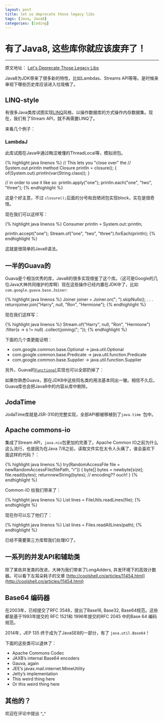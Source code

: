 ```yaml
---
layout: post
title: let us deprecate those legacy libs
tags: [Java, Java8]
categories: [Coding]
---
```


# 有了Java8, 这些库你就应该废弃了！

---

原文地址： [Let's Deprecate Those Legacy Libs](http://blog.jooq.org/2014/05/02/java-8-friday-lets-deprecate-those-legacy-libs/)

Java8为JDK带来了很多新的特性，比如Lambdas、Streams API等等。是时候来审视下哪些历史库应该进入垃圾桶了。

## LINQ-style 

有很多Java类库试图实现[LINQ](http://baike.baidu.com/view/965131.htm)风格，以操作数据库的方式操作内存数据集。现在，我们有了Stream API，就不再需要LINQ了。

来看几个例子：

### LambdaJ

此库试图在Java中通过晦涩难懂的ThreadLocal等，模拟闭包。

{% highlight java linenos %}
// This lets you "close over" the
// System.out.println method
Closure println = closure(); { 
  of(System.out).println(var(String.class));
}
 
// in order to use it like so:
println.apply("one");
println.each("one", "two", "three");
{% endhighlight %}

这是个好主意，不过 `closure();`后面的分号和丑陋闭包实现block，实在是很奇怪。

现在我们可以这样写：

{% highlight java linenos %}
Consumer<String> println = System.out::println;
 
println.accept("one");
Stream.of("one", "two", "three").forEach(println);
{% endhighlight %}

这就是很简单的Java8语法。



## 一半的Guava的

Guava是个相当优秀的库，Java8的很多实现借鉴了这个库。（这可是Google的几位Java大神共同维护的库啊）现在这些操作已经内置在JDK中了，比如`com.google.guava.base.Joiner`:

{% highlight java linenos %}
Joiner joiner = Joiner.on("; ").skipNulls();
. . .
returnjoiner.join("Harry", null, "Ron", "Hermione");
{% endhighlight %}

现在我们这样写：

{% highlight java linenos %}
Stream.of("Harry", null, "Ron", "Hermione")
      .filter(s -> s != null)
      .collect(joining("; "));
{% endhighlight %}

下面的几个类更能证明：

   - com.google.common.base.Optional -> java.util.Optional
   - com.google.common.base.Predicate -> java.util.function.Predicate
   - com.google.common.base.Supplier -> java.util.function.Supplier

另外，Guava的[`Functional`](https://code.google.com/p/guava-libraries/wiki/FunctionalExplained)实现也可以全部扔掉了：

如果你熟悉Guava，那在JDK8中这些同名类的用法基本同出一辙。相信不久后，Guava库也会把Java8中的内容从库中剔除。

## JodaTime

JodaTime库就是JSR-310的完整实现，全部API都被移植到了`java.time `包中。

## Apache commons-io

集成了Stream API，`java.nio`包更加的完善了。Apache Common IO之前为什么这么流行，也是因为在Java 7/8之前，读取文件实在太令人头痛了，谁会喜欢下面这样的代码？：

{% highlight java linenos %}
try(RandomAccessFile file = 
     newRandomAccessFile(filePath, "r")) {
    byte[] bytes = newbyte[size];
    file.read(bytes);
    returnnewString(bytes); // encoding?? ouch!
}
{% endhighlight %}

Common-IO 给我们带来了：

{% highlight java linenos %}
List<String> lines = FileUtils.readLines(file);
{% endhighlight %}

现在你可以忘了他们了：

{% highlight java linenos %}
List<String> lines = Files.readAllLines(path);
{% endhighlight %}

已经不需要第三方库帮我们处理IO了。

## 一系列的并发API和辅助类

除了某些并发类的改进，大神为我们带来了LongAdders, 并发环境下的高效计数器。可以看下左耳朵耗子的文章 [http://coolshell.cn/articles/11454.html](http://coolshell.cn/articles/11454.html)


## Base64 编码器

在2003年，已经提交了RFC 3548，提出了Base16, Base32, Base64规范。这些都是基于1993年提交的 RFC 1521和 1996年提交的RFC 2045 中的Base 64 编码规范。

2014年，JEP 135 终于成为了JavaSE8的一部分，有了 `java.util.Base64`！

下面的这些类可以退休了：

   - Apache Commons Codec 
   - JAXB’s internal Base64 encoders
   - Gauva, again
   - JEE’s javax.mail.internet.MimeUtility
   - Jetty’s implementation
   - This weird thing here
   - Or this weird thing here

## 其他的？

欢迎在评论中提出 ^_^
